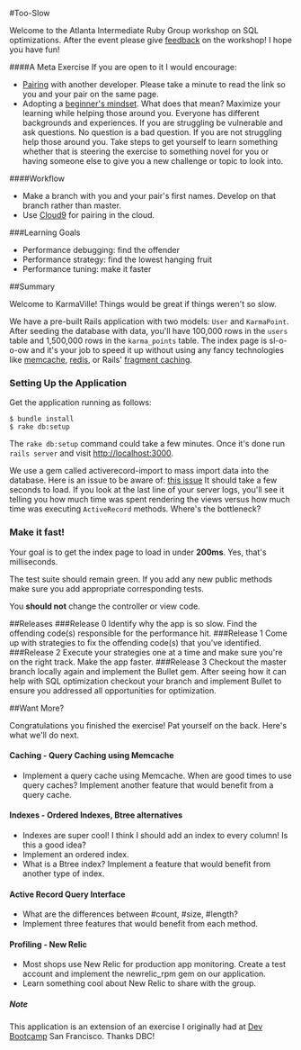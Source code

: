 #Too-Slow

Welcome to the Atlanta Intermediate Ruby Group workshop on SQL optimizations. After the event please give [feedback]() on the workshop! I hope you have fun!

####A Meta Exercise
If you are open to it I would encourage:

- [Pairing](http://anh.cs.luc.edu/170/Kindergarten.html) with another developer. Please take a minute to read the link so you and your pair on the same page.
- Adopting a [beginner's mindset](http://lifereimagined.aarp.org/stories/3251-Embracing-the-Beginner-s-Mindset). What does that mean? Maximize your learning while helping those around you. Everyone has different backgrounds and experiences. If you are struggling be vulnerable and ask questions. No question is a bad question. If you are not struggling help those around you. Take steps to get yourself to learn something whether that is steering the exercise to something novel for you or having someone else to give you a new challenge or topic to look into.

####Workflow

- Make a branch with you and your pair's first names. Develop on that branch rather than master.
- Use [Cloud9](https://c9.io/) for pairing in the cloud.

###Learning Goals
- Performance debugging: find the offender
- Performance strategy: find the lowest hanging fruit
- Performance tuning: make it faster

##Summary

Welcome to KarmaVille!  Things would be great if things weren't so slow.

We have a pre-built Rails application with two models: `User` and `KarmaPoint`.  After seeding the database with data, you'll have 100,000 rows in the `users` table and 1,500,000 rows in the `karma_points` table.  The index page is sl-o-o-ow and it's your job to speed it up without using any fancy technologies like [memcache](http://memcached.org/), [redis](http://redis.io/), or Rails' [fragment caching](http://guides.rubyonrails.org/caching_with_rails.html).

### Setting Up the Application

Get the application running as follows:

```text
$ bundle install
$ rake db:setup
```

The `rake db:setup` command could take a few minutes.  Once it's done run `rails server` and visit [http://localhost:3000](http://localhost:3000).

We use a gem called activerecord-import to mass import data into the database. Here is an issue to be aware of:  [this issue](https://github.com/zdennis/activerecord-import/wiki/Callbacks)
It should take a few seconds to load.  If you look at the last line of your server logs, you'll see it telling you how much time was spent rendering the views versus how much time was executing `ActiveRecord` methods.  Where's the bottleneck?

### Make it fast!

Your goal is to get the index page to load in under **200ms**.  Yes, that's milliseconds.

The test suite should remain green.  If you add any new public methods make sure you add appropriate corresponding tests.

You **should not** change the controller or view code.

##Releases
###Release 0
Identify why the app is so slow. Find the offending code(s) responsible for the
performance hit.
###Release 1
Come up with strategies to fix the offending code(s) that you've identified.
###Release 2
Execute your strategies one at a time and make sure you're on the right track.
Make the app faster.
###Release 3
Checkout the master branch locally again and implement the Bullet gem. After seeing how it can help with SQL optimization checkout your branch and implement Bullet to ensure you addressed all opportunities for optimization.

##Want More?

Congratulations you finished the exercise! Pat yourself on the back. Here's what we'll do next.

#### Caching - Query Caching using Memcache
- Implement a query cache using Memcache. When are good times to use query caches? Implement another feature that would benefit from a query cache.

#### Indexes - Ordered Indexes, Btree alternatives
- Indexes are super cool! I think I should add an index to every column! Is this a good idea?
- Implement an ordered index.
- What is a Btree index? Implement a feature that would benefit from another type of index.

#### Active Record Query Interface
- What are the differences between #count, #size, #length?
- Implement three features that would benefit from each method.

#### Profiling - New Relic
- Most shops use New Relic for production app monitoring. Create a test account and implement the newrelic_rpm gem on our application.
- Learn something cool about New Relic to share with the group.

##### Note

This application is an extension of an exercise I originally had at [Dev Bootcamp](http://devbootcamp.com/) San Francisco. Thanks DBC!

